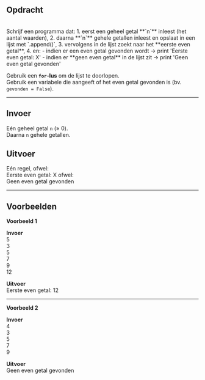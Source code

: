 ## Opdracht
<br>
Schrijf een programma dat:
1. eerst een geheel getal **`n`** inleest (het aantal waarden),  
2. daarna **`n`** gehele getallen inleest en opslaat in een lijst met `.append()`,  
3. vervolgens in de lijst zoekt naar het **eerste even getal**,  
4. en:
- indien er een even getal gevonden wordt → print  
'Eerste even getal: X'
- indien er **geen even getal** in de lijst zit → print  
'Geen even getal gevonden'

Gebruik een **`for`-lus** om de lijst te doorlopen.  
Gebruik een variabele die aangeeft of het even getal gevonden is (bv. `gevonden = False`).  

---

## Invoer
Eén geheel getal `n` (≥ 0).  
Daarna `n` gehele getallen.  

## Uitvoer
Eén regel, ofwel:  
Eerste even getal: X
ofwel:  
Geen even getal gevonden

---

## Voorbeelden

**Voorbeeld 1**

**Invoer**  
5  
3  
5  
7  
9  
12

**Uitvoer**  
Eerste even getal: 12

---

**Voorbeeld 2**

**Invoer**  
4  
3  
5  
7  
9  

**Uitvoer**  
Geen even getal gevonden
